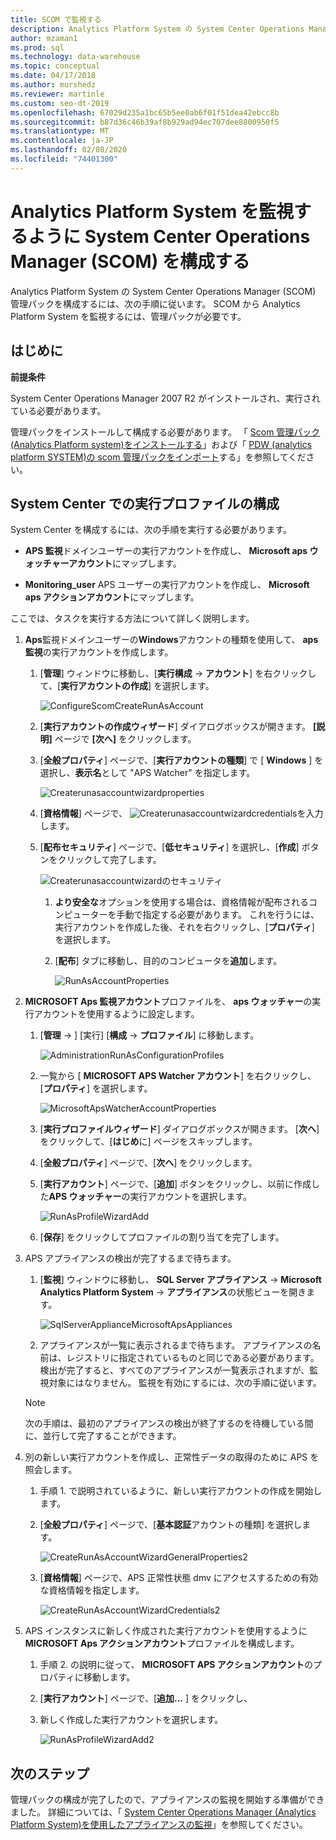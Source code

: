 ```yaml
---
title: SCOM で監視する
description: Analytics Platform System の System Center Operations Manager (SCOM) 管理パックを構成するには、次の手順に従います。 SCOM から Analytics Platform System を監視するには、管理パックが必要です。
author: mzaman1
ms.prod: sql
ms.technology: data-warehouse
ms.topic: conceptual
ms.date: 04/17/2018
ms.author: murshedz
ms.reviewer: martinle
ms.custom: seo-dt-2019
ms.openlocfilehash: 67029d235a1bc65b5ee0ab6f01f51dea42ebcc8b
ms.sourcegitcommit: b87d36c46b39af8b929ad94ec707dee8800950f5
ms.translationtype: MT
ms.contentlocale: ja-JP
ms.lasthandoff: 02/08/2020
ms.locfileid: "74401300"
---
```

# <a name="configure-system-center-operations-manager-scom-to-monitor-analytics-platform-system"></a>Analytics Platform System を監視するように System Center Operations Manager (SCOM) を構成する
Analytics Platform System の System Center Operations Manager (SCOM) 管理パックを構成するには、次の手順に従います。 SCOM から Analytics Platform System を監視するには、管理パックが必要です。  
  
## <a name="BeforeBegin"></a>はじめに  
**前提条件**  
  
System Center Operations Manager 2007 R2 がインストールされ、実行されている必要があります。  
  
管理パックをインストールして構成する必要があります。 「 [Scom 管理パック &#40;Analytics Platform system&#41;をインストールする](install-the-scom-management-packs.md)」および「 [PDW &#40;analytics platform SYSTEM&#41;の scom 管理パックをインポート](import-the-scom-management-pack-for-pdw.md)する」を参照してください。  
  
## <a name="ConfigureRunAsProfile"></a>System Center での実行プロファイルの構成  
System Center を構成するには、次の手順を実行する必要があります。  
  
-   **APS 監視**ドメインユーザーの実行アカウントを作成し、 **Microsoft aps ウォッチャーアカウント**にマップします。  
  
-   **Monitoring_user** APS ユーザーの実行アカウントを作成し、 **Microsoft aps アクションアカウント**にマップします。  
  
ここでは、タスクを実行する方法について詳しく説明します。  
  
1.  **Aps**監視ドメインユーザーの**Windows**アカウントの種類を使用して、 **aps 監視**の実行アカウントを作成します。  
  
    1.  [**管理**] ウィンドウに移動し、[**実行構成** -> **アカウント**] を右クリックして、[**実行アカウントの作成**] を選択します。  
  
        ![ConfigureScomCreateRunAsAccount](./media/configure-scom-to-monitor-analytics-platform-system/ConfigureScomCreateRunAsAccount.png "ConfigureScomCreateRunAsAccount")  
  
    2.  [**実行アカウントの作成ウィザード**] ダイアログボックスが開きます。 
  **[説明]** ページで **[次へ]** をクリックします。  
  
    3.  [**全般プロパティ**] ページで、[**実行アカウントの種類**] で [ **Windows** ] を選択し、**表示名**として "APS Watcher" を指定します。  
  
        ![Createrunasaccountwizardproperties](./media/configure-scom-to-monitor-analytics-platform-system/CreateRunAsAccountWizardGeneralProperties.png "Createrunasaccountwizardproperties")  
  
    4.  [**資格情報**] ページで、 ![Createrunasaccountwizardcredentials](./media/configure-scom-to-monitor-analytics-platform-system/CreateRunAsAccountWizardCredentials.png "CreateRunAsAccountWizardCredentials")を入力します。  
  
    5.  [**配布セキュリティ**] ページで、[**低セキュリティ**] を選択し、[**作成**] ボタンをクリックして完了します。  
  
        ![Createrunasaccountwizardのセキュリティ](./media/configure-scom-to-monitor-analytics-platform-system/CreateRunAsAccountWizardDistributionSecurity.png "Createrunasaccountwizardのセキュリティ")  
  
        1.  **より安全な**オプションを使用する場合は、資格情報が配布されるコンピューターを手動で指定する必要があります。 これを行うには、実行アカウントを作成した後、それを右クリックし、[**プロパティ**] を選択します。  
  
        2.  [**配布**] タブに移動し、目的のコンピュータを**追加**します。  
  
            ![RunAsAccountProperties](./media/configure-scom-to-monitor-analytics-platform-system/RunAsAccountProperties.png "RunAsAccountProperties")  
  
2.  **MICROSOFT Aps 監視アカウント**プロファイルを、 **aps ウォッチャー**の実行アカウントを使用するように設定します。  
  
    1.  [**管理** -> ] [実行] [**構成** -> **プロファイル**] に移動します。  
  
        ![AdministrationRunAsConfigurationProfiles](./media/configure-scom-to-monitor-analytics-platform-system/AdministrationRunAsConfigurationProfiles.png "AdministrationRunAsConfigurationProfiles")  
  
    2.  一覧から [ **MICROSOFT APS Watcher アカウント**] を右クリックし、[**プロパティ**] を選択します。  
  
        ![MicrosoftApsWatcherAccountProperties](./media/configure-scom-to-monitor-analytics-platform-system/MicrosoftApsWatcherAccountProperties.png "MicrosoftApsWatcherAccountProperties")  
  
    3.  [**実行プロファイルウィザード**] ダイアログボックスが開きます。 [**次へ**] をクリックして、[**はじめ**に] ページをスキップします。  
  
    4.  [**全般プロパティ**] ページで、[**次へ**] をクリックします。  
  
    5.  [**実行アカウント**] ページで、[**追加**] ボタンをクリックし、以前に作成した**APS ウォッチャー**の実行アカウントを選択します。  
  
        ![RunAsProfileWizardAdd](./media/configure-scom-to-monitor-analytics-platform-system/RunAsProfileWizardAdd.png "RunAsProfileWizardAdd")  
  
    6.  [**保存**] をクリックしてプロファイルの割り当てを完了します。  
  
3.  APS アプライアンスの検出が完了するまで待ちます。  
  
    1.  [**監視**] ウィンドウに移動し、 **SQL Server アプライアンス** -> **Microsoft Analytics Platform System** -> **アプライアンス**の状態ビューを開きます。  
  
        ![SqlServerApplianceMicrosoftApsAppliances](./media/configure-scom-to-monitor-analytics-platform-system/SqlServerApplianceMicrosoftApsAppliances.png "SqlServerApplianceMicrosoftApsAppliances")  
  
    2.  アプライアンスが一覧に表示されるまで待ちます。 アプライアンスの名前は、レジストリに指定されているものと同じである必要があります。 検出が完了すると、すべてのアプライアンスが一覧表示されますが、監視対象にはなりません。 監視を有効にするには、次の手順に従います。  
  
    > [!NOTE]  
    > 次の手順は、最初のアプライアンスの検出が終了するのを待機している間に、並行して完了することができます。  
  
4.  別の新しい実行アカウントを作成し、正常性データの取得のために APS を照会します。  
  
    1.  手順 1. で説明されているように、新しい実行アカウントの作成を開始します。  
  
    2.  [**全般プロパティ**] ページで、[**基本認証**アカウントの種類] を選択します。  
  
        ![CreateRunAsAccountWizardGeneralProperties2](./media/configure-scom-to-monitor-analytics-platform-system/CreateRunAsAccountWizardGeneralProperties2.png "CreateRunAsAccountWizardGeneralProperties2")  
  
    3.  [**資格情報**] ページで、APS 正常性状態 dmv にアクセスするための有効な資格情報を指定します。  
  
        ![CreateRunAsAccountWizardCredentials2](./media/configure-scom-to-monitor-analytics-platform-system/CreateRunAsAccountWizardCredentials2.png "CreateRunAsAccountWizardCredentials2")  
  
5.  APS インスタンスに新しく作成された実行アカウントを使用するように**MICROSOFT Aps アクションアカウント**プロファイルを構成します。  
  
    1.  手順 2. の説明に従って、 **MICROSOFT APS アクションアカウント**のプロパティに移動します。  
  
    2.  [**実行アカウント**] ページで、[**追加...** ] をクリックし、 
    3.  新しく作成した実行アカウントを選択します。  
  
        ![RunAsProfileWizardAdd2](./media/configure-scom-to-monitor-analytics-platform-system/RunAsProfileWizardAdd2.png "RunAsProfileWizardAdd2")  
  
## <a name="next-step"></a>次のステップ  
管理パックの構成が完了したので、アプライアンスの監視を開始する準備ができました。 詳細については、「 [System Center Operations Manager &#40;Analytics Platform System&#41;を使用したアプライアンスの監視](monitor-the-appliance-by-using-system-center-operations-manager.md)」を参照してください。  
  
<!-- MISSING LINKS ## See Also  
[Common Metadata Query Examples &#40;SQL Server PDW&#41;](../sqlpdw/common-metadata-query-examples-sql-server-pdw.md)  -->  
  
